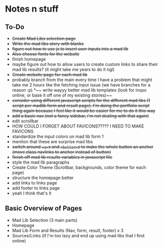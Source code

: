# Notes n stuff

## To-Do

* ~~Create Mad Libs selection page~~
* ~~Write the mad libs story with blanks~~
* ~~figure out how to use js to insert user inputs into a mad lib~~
* ~~Also choose fonts for the website~~
* finish homepage
* maybe figure out how to allow users to create custom links to share their mad lib results? (it might take me years to do it ngl)
* ~~Create ~~website~~ page for each mad lib~~
* probably branch from the main every time I have a problem that might take me 2 hours like the fetching input issue (we have branches for a reason :p)
*~~ write wayyy better mad lib templates (look for inspo online, or base it off one of my existing stories)~~
* ~~consider using different javascript scripts for the different mad libs (1 script per madlib form and result page). I'm doing the portfolio script thing again because I feel like it would be easier for me to do it this way~~
* ~~add a basic nav (not a fancy sidebar, i'm not dealing with that again)~~
* edit scrollbar
* HOW COULD I FORGET ABOUT FAVICONS????? I NEED TO MAKE FAVICONS
* standardize the input colors on mad lib form 1
* mention that these are surprise mad libs
* ~~switch around `<a>`s and `<button>`s to make the whole button an anchor (move class navlinks to anchor instead of button)~~
* ~~finish off mad lib results variables in javascript file~~
* style the mad lib paragraphs
* Create Color Theme (Scrollbar, backgrounds, color theme for each page)
* structure the homepage better
* add links to links page
* add footer to links page
* yeah I think that's it



## Basic Overview of Pages

* Mad Lib Selection (3 main parts)
* Homepage
* Mad Lib Form and Results (Nav, form, result, footer) x 3
* Sources/Links (if I'm too lazy and end up using mad libs that I find online)
